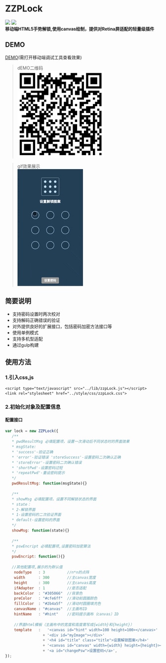 # ZZPLock 

![](https://travis-ci.org/hbxtben/zzplock.svg?branch=master)  ![](https://img.shields.io/badge/npm-v0.1.1-blue.svg)  
**移动端HTML5手势解锁,使用canvas绘制，提供对Retina屏适配的轻量级插件**

## DEMO
[DEMO](https://hbxtben.github.io/zzplock/test/)(需打开移动端调试工具查看效果) 
> dEMO二维码  
![ercode](https://github.com/hbxtben/zzplock/blob/master/images/zzplock.png)  

> gif效果展示  
![gif效果展示](https://github.com/hbxtben/zzplock/blob/master/images/zzplock.gif) 

## 简要说明
- 支持密码设置时两次校对
- 支持解码正确错误的验证
- 对外提供良好的扩展接口，包括密码加密方法接口等
- 使用单例模式
- 支持多机型适配
- 通过gulp构建

## 使用方法
### 1.引入css,js
```
<script type="text/javascript" src="../lib/zzpLock.js"></script>
<link rel="stylesheet" href="../style/css/zzpLock.css">
```
### 2.初始化对象及配置信息
#### 配置接口
```javascript
var lock = new ZZPLock({
   /**
   * pwdResultMsg 必填配置项，设置一次滑动后不同状态时的界面效果 
   * msgState: 
   * 'success'-验证正确 
   * 'error'-验证错误 'storeSuccess'-设置密码二次确认正确
   * 'storeError'-设置密码二次确认错误
   * 'shortPwd'-设置密码过短
   * 'repeatPwd'-重设密码提示
   */
   pwdResultMsg: function(msgState){}
    
   /**
   * showMsg 必填配置项，设置不同解锁状态的界面
   * state：
   * 2-解锁界面
   * 1-设置密码的二次验证界面
   * default-设置密码的界面
   */
   showMsg: function(state){}
   
   /**
   * pswEncript 必填配置项,设置密码加密算法
   */
   pswEncript: function(){}
   
   //其他配置项,展示的为默认值
    nodeType   : 3          //n*n的点阵
    width      : 300        //主canvas宽度
    height     : 300        //主canvas高度
    ifAdapter  : 1          //是否适配
    backColor  : "#305066"  //背景色
    preColor   : "#cfe6ff"  //滑动前圆圈颜色
    fillColor  : "#2b4a5f"  //滑动时圆圈填充色
    canvasName : "#canvas"  //主画布ID
    hintName   : "#hint"    //密码提示画布（canvas）ID
    
    //界面html模板（主画布中的宽度和高度需写成{width}和{height}）
    template   :   '<canvas id="hint" width=100 height=100></canvas>'
                 + '<div id="myImage"></div>'
                 + '<h4 id="title" class="title">设置解锁图案</h4>'
                 + '<canvas id="canvas" width={width} height={height}></canvas>'
                 + '<a id="changePsw">设置密码</a>',
});
```
